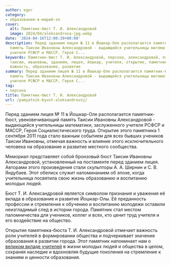 ```yaml
---
author: egor
category:
- образование-в-марий-эл
cover:
  alt: Памятник-бюст Т. И. Александровой
  image: 2024/04/aleksandrova-jpg.webp
date: '2024-04-16T12:00:39+00:00'
description: Перед зданием лицея № 11 в Йошкар-Оле располагается памятник-бюст, увековечивающий
  память Таисии Ивановны Александровой - выдающейся учительницы математики, заслуженного
  учителя РСФСР и МАССР, Героя С...
keywords: Памятник-бюст Т. И. Александровой, персона, александровой, памятник, бюст,
  таисии, ивановны, зданием, лицея, йошкар, учителя, открытие, памятника, учеников,
  важность, образование, развитие
summary: Перед зданием лицея № 11 в Йошкар-Оле располагается памятник-бюст, увековечивающий
  память Таисии Ивановны Александровой - выдающейся учительницы математики, заслуженного
  учителя РСФСР и МАССР, Героя С...
tag:
- персона
title: Памятник-бюст Т. И. Александровой
url: /pamyatnik-byust-aleksandrovoj/
---
```


Перед зданием лицея № 11 в Йошкар-Оле располагается памятник-бюст, увековечивающий память Таисии Ивановны Александровой - выдающейся учительницы математики, заслуженного учителя РСФСР и МАССР, Героя Социалистического труда. Открытие этого памятника 1 сентября 2011 года стало важным событием для всех бывших учеников Таисии Ивановны, отмечая важность и влияние этого исключительного человека на образование и развитие местного сообщества.

Мемориал представляет собой бронзовый бюст Таисии Ивановны Александровой, установленный на постаменте перед зданием лицея. Авторами этого произведения стали скульпторы А. А. Ширнин и С. В. Яндубаев. Этот обелиск служит напоминанием об эпохе, когда учительница посвятила свою жизнь образованию и воспитанию молодых людей.

Бюст Т. И. Александровой является символом признания и уважения её вклада в образование и развитие Йошкар-Олы. Её преданность профессии и стремление к обучению и воспитанию молодежи оставили неизгладимый след в истории города. Памятник стал местом паломничества для учеников, коллег и всех, кто ценит труд учителя и его воздействие на общество.

Открытие памятника-бюста Т. И. Александровой отмечает важность роли учителей в формировании общества и подчеркивает значение образования в развитии города. Этот памятник напоминает нам о [великом вкладе учителей](/pedagog-iz-marij-el-v-finale-konkursa-uchitel-goda-rossii/) в жизни молодых людей и общества в целом, сохраняя наследие и вдохновляя будущие поколения на стремление к знаниям и ценности образования.